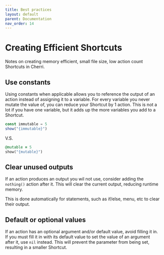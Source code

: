 ```yaml
---
title: Best practices
layout: default
parent: Documentation
nav_order: 14
---
```


# Creating Efficient Shortcuts

Notes on creating memory efficient, small file size, low action count Shortcuts in Cherri.

## Use constants

Using constants when applicable allows you to reference the output of an action instead of assigning it to a variable. For every variable you never mutate the value of, you can reduce your Shortcut by 1 action. This is not a lot if you have one variable, but it adds up the more variables you add to a Shortcut.

```javascript
const immutable = 5
show("{immutable}")
```

V.S.

```ruby
@mutable = 5
show("{mutable}")
```

## Clear unused outputs

If an action produces an output you wil not use, consider adding the `nothing()` action after it. This will clear the current output, reducing runtime memory.

This is done automatically for statements, such as if/else, menu, etc to clear their output.

## Default or optional values

If an action has an optional argument and/or default value, avoid filling it in. If you must fill it in with its default value to set the value of an argument after it, use `nil` instead. This will prevent the parameter from being set, resulting in a smaller Shortcut.
